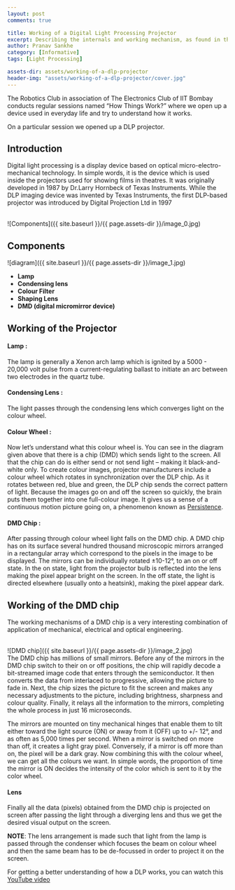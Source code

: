 ```yaml
---
layout: post
comments: true

title: Working of a Digital Light Processing Projector
excerpt: Describing the internals and working mechanism, as found in the How Things Work session
author: Pranav Sankhe
category: [Informative]
tags: [Light Processing]

assets-dir: assets/working-of-a-dlp-projector
header-img: "assets/working-of-a-dlp-projector/cover.jpg"
---
```


The Robotics Club in association of The Electronics Club of IIT Bombay conducts regular sessions named “How Things Work?” where we open up a device used in everyday life and try to understand how it works.

On a particular session we opened up a DLP projector.

Introduction
------------ 

Digital light processing is a display device based on optical micro-electro-mechanical technology. In simple words, it is the device which is used inside the projectors used for showing films in theatres. It was originally developed in 1987 by Dr.Larry Hornbeck of Texas Instruments. While the DLP imaging device was invented by Texas Instruments, the first DLP-based projector was introduced by Digital Projection Ltd in 1997

<br>
![Components]({{ site.baseurl }}/{{ page.assets-dir }}/image_0.jpg)

<br>

Components
----------

![diagram]({{ site.baseurl }}/{{ page.assets-dir }}/image_1.jpg)

- **Lamp**
- **Condensing lens**
- **Colour Filter**
- **Shaping Lens**
- **DMD (digital micromirror device)**

Working of the Projector
-------

#### Lamp :
The lamp is generally a Xenon arch lamp which is ignited by a 5000 - 20,000 volt pulse from a current-regulating ballast to initiate an arc between two electrodes in the quartz tube.

#### Condensing Lens :
The light passes through the condensing lens which converges light on the colour wheel.

#### Colour Wheel :
Now let’s understand what this colour wheel is. You can see in the diagram given above that there is a chip (DMD) which sends light to the screen. All that the chip can do is either send or not send light – making it black-and-white only. To create colour images, projector manufacturers include a colour wheel which rotates in synchronization over the DLP chip. As it rotates between red, blue and green, the DLP chip sends the correct pattern of light. Because the images go on and off the screen so quickly, the brain puts them together into one full-colour image. It gives us a sense of a continuous motion picture going on, a phenomenon known as [Persistence](https://en.wikipedia.org/wiki/Persistence_of_vision).

#### DMD Chip :
After passing through colour wheel light falls on the DMD chip. A DMD chip has on its surface several hundred thousand microscopic mirrors arranged in a rectangular array which correspond to the pixels in the image to be displayed. The mirrors can be individually rotated ±10-12°, to an on or off state. In the on state, light from the projector bulb is reflected into the lens making the pixel appear bright on the screen. In the off state, the light is directed elsewhere (usually onto a heatsink), making the pixel appear dark.

Working of the DMD chip  
------------------------------------

The working mechanisms of a DMD chip is a very interesting combination of application of mechanical, electrical and optical engineering.

<br>
![DMD chip]({{ site.baseurl }}/{{ page.assets-dir }}/image_2.jpg)

<br>
The DMD chip has millions of small mirrors. Before any of the mirrors in the DMD chip switch to their on or off positions, the chip will rapidly decode a bit-streamed image code that enters through the semiconductor. It then converts the data from interlaced to progressive, allowing the picture to fade in. Next, the chip sizes the picture to fit the screen and makes any necessary adjustments to the picture, including brightness, sharpness and colour quality. Finally, it relays all the information to the mirrors, completing the whole process in just 16 microseconds.

The mirrors are mounted on tiny mechanical hinges that enable them to tilt either toward the light source (ON) or away from it (OFF) up to +/- 12°, and as often as 5,000 times per second. When a mirror is switched on more than off, it creates a light gray pixel. Conversely, if a mirror is off more than on, the pixel will be a dark gray. Now combining this with the colour wheel, we can get all the colours we want. In simple words, the proportion of time the mirror is ON decides the intensity of the color which is sent to it by the color wheel.

#### Lens 
Finally all the data (pixels) obtained from the DMD chip is projected on screen after passing the light through a diverging lens and thus we get the desired visual output on the screen.

**NOTE**: The lens arrangement is made such that light from the lamp is passed through the condenser which focuses the beam on colour wheel and then the same beam has to be de-focussed in order to project it on the screen. 

For getting a better understanding of how a DLP works, you can watch this [YouTube video](https://youtu.be/CI0cwk25CAs)

